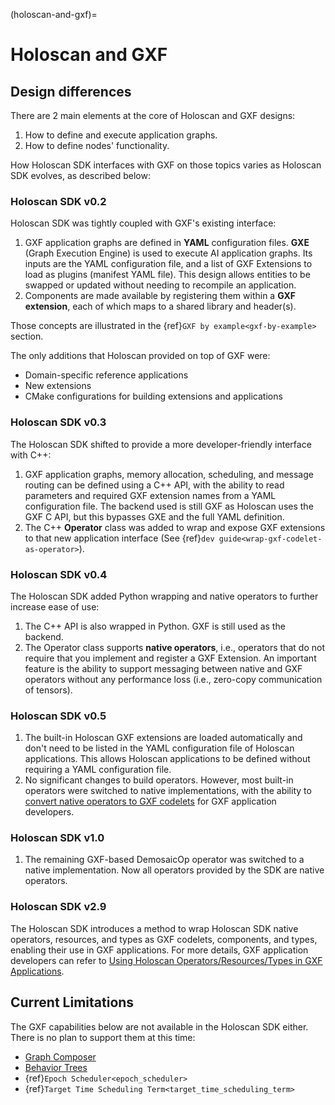 (holoscan-and-gxf)=
# Holoscan and GXF

## Design differences

There are 2 main elements at the core of Holoscan and GXF designs:
1. How to define and execute application graphs.
2. How to define nodes' functionality.

How Holoscan SDK interfaces with GXF on those topics varies as Holoscan SDK evolves, as described below:

### Holoscan SDK v0.2

Holoscan SDK was tightly coupled with GXF's existing interface:
1. GXF application graphs are defined in **YAML** configuration files. **GXE** (Graph Execution Engine) is used to execute AI application graphs. Its inputs are the YAML configuration file, and a list of GXF Extensions to load as plugins (manifest YAML file). This design allows entities to be swapped or updated without needing to recompile an application.
2. Components are made available by registering them within a **GXF extension**, each of which maps to a shared library and header(s).

Those concepts are illustrated in the {ref}`GXF by example<gxf-by-example>` section.

The only additions that Holoscan provided on top of GXF were:
- Domain-specific reference applications
- New extensions
- CMake configurations for building extensions and applications

### Holoscan SDK v0.3

The Holoscan SDK shifted to provide a more developer-friendly interface with C++:
1. GXF application graphs, memory allocation, scheduling, and message routing can be defined using a C++ API, with the ability to read parameters and required GXF extension names from a YAML configuration file. The backend used is still GXF as Holoscan uses the GXF C API, but this bypasses GXE and the full YAML definition.
2. The C++ **Operator** class was added to wrap and expose GXF extensions to that new application interface (See {ref}`dev guide<wrap-gxf-codelet-as-operator>`).

### Holoscan SDK v0.4

The Holoscan SDK added Python wrapping and native operators to further increase ease of use:
1. The C++ API is also wrapped in Python. GXF is still used as the backend.
2. The Operator class supports **native operators**, i.e., operators that do not require that you implement and register a GXF Extension. An important feature is the ability to support messaging between native and GXF operators without any performance loss (i.e., zero-copy communication of tensors).

### Holoscan SDK v0.5

1. The built-in Holoscan GXF extensions are loaded automatically and don't need to be listed in the YAML configuration file of Holoscan applications. This allows Holoscan applications to be defined without requiring a YAML configuration file.
2. No significant changes to build operators. However, most built-in operators were switched to native implementations, with the ability to [convert native operators to GXF codelets](gxf_wrap_holoscan.md) for GXF application developers.

### Holoscan SDK v1.0

1. The remaining GXF-based DemosaicOp operator was switched to a native implementation. Now all operators provided by the SDK are native operators.

### Holoscan SDK v2.9

The Holoscan SDK introduces a method to wrap Holoscan SDK native operators, resources, and types as GXF codelets, components, and types, enabling their use in GXF applications. For more details, GXF application developers can refer to [Using Holoscan Operators/Resources/Types in GXF Applications](gxf_wrap_holoscan.md).

## Current Limitations

The GXF capabilities below are not available in the Holoscan SDK either. There is no plan to support them at this time:
- [Graph Composer](doc/composer/GraphComposer_Graph_Runtime.rst)
- [Behavior Trees](doc/behavior_tree/behavior_trees.rst)
- {ref}`Epoch Scheduler<epoch_scheduler>`
- {ref}`Target Time Scheduling Term<target_time_scheduling_term>`
